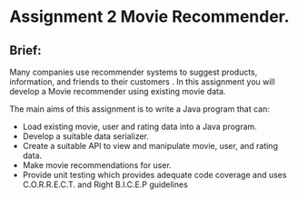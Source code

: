 # Assignment 2 Movie Recommender.

<h2>Brief:</h2> Many companies use recommender systems to suggest products, information, and friends to their customers . In this assignment you will develop a Movie recommender using existing movie data.

The main aims of this assignment is to write a Java program that can:

<ul>
<li>
Load existing movie, user and rating data into a Java program.
</li>
<li>
Develop a suitable data serializer.
</li>
<li>
Create a suitable API to view and manipulate movie, user, and rating data.
</li>
<li>
Make movie recommendations for user.
</li>
<li>
Provide unit testing which provides adequate code coverage and uses C.O.R.R.E.C.T. and Right B.I.C.E.P guidelines
</li>
</ul>